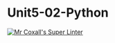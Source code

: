 # Unit5-02-Python
[![Mr Coxall's Super Linter](https://github.com/ICS3U-Programming-CarolynWP/Unit5-02-Python/workflows/Mr%20Coxall's%20Super%20Linter/badge.svg)](https://github.com/ICS3U-Programming-CarolynWP/Unit5-02-Python/actions/)
